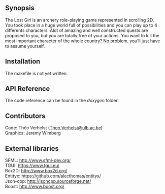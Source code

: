 ## Synopsis

The Lost Girl is an archery role-playing game represented in scrolling 2D.  
You took place in a huge world full of possibilities and you can play up to 4 differents characters. Alot of amazing and well constructed quests are proposed to you, but you are totally free of your actions. You want to kill the most important character of the whole country? No problem, you'll just have to assume yourself. 

## Installation

The makefile is not yet written.

## API Reference

The code reference can be found in the *doxygen* folder.

## Contributors

Code: Théo Verhelst (Theo.Verhelst@ulb.ac.be)  
Graphics: Jeremy Wimberg

## External libraries

SFML: http://www.sfml-dev.org/  
TGUI: https://www.tgui.eu/  
Box2D: http://www.box2d.org/  
Entityx: https://github.com/alecthomas/entityx/  
Json-cpp: http://jsoncpp.sourceforge.net/  
Boost: http://www.boost.org/  

